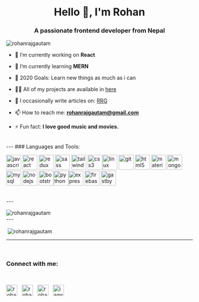 <h1 align="center">Hello 👋, I'm Rohan</h1>
<h3 align="center">A passionate frontend developer from Nepal</h3>

<p align="left"> <img src="https://komarev.com/ghpvc/?username=rohanrajgautam" alt="rohanrajgautam" /> </p>

- 🔭 I’m currently working on **React**

- 🌱 I’m currently learning **MERN**

- 🥅 2020 Goals: Learn new things as much as i can

- 👨‍💻 All of my projects are available in [here](https://rohangautam.com.np/work.html)

- 📝 I occasionally write articles on: [RRG](https://www.rrg.com.np/)

- 📫 How to reach me: **rohanrajgautam@gmail.com**

- ⚡ Fun fact: **I love good music and movies.**

<br />
---
### Languages and Tools:

<p align="left"><img src="https://devicons.github.io/devicon/devicon.git/icons/javascript/javascript-original.svg" alt="javascript" width="40" height="40"/> <img src="https://devicons.github.io/devicon/devicon.git/icons/react/react-original-wordmark.svg" alt="react" width="40" height="40"/> <img src="https://devicons.github.io/devicon/devicon.git/icons/redux/redux-original.svg" alt="redux" width="40" height="40"/> <img src="https://devicons.github.io/devicon/devicon.git/icons/sass/sass-original.svg" alt="sass" width="40" height="40"/> <img src="https://www.vectorlogo.zone/logos/tailwindcss/tailwindcss-icon.svg" alt="tailwind" width="40" height="40"/> <img src="https://devicons.github.io/devicon/devicon.git/icons/css3/css3-original-wordmark.svg" alt="css3" width="40" height="40"/><img src="https://devicons.github.io/devicon/devicon.git/icons/linux/linux-original.svg" alt="linux" width="40" height="40"/>   <img src="https://www.vectorlogo.zone/logos/git-scm/git-scm-icon.svg" alt="git" width="40" height="40"/> <img src="https://devicons.github.io/devicon/devicon.git/icons/html5/html5-original-wordmark.svg" alt="html5" width="40" height="40"/> <img src="https://raw.githubusercontent.com/prplx/svg-logos/5585531d45d294869c4eaab4d7cf2e9c167710a9/svg/materialize.svg" alt="materialize" width="40" height="40"/> <img src="https://devicons.github.io/devicon/devicon.git/icons/mongodb/mongodb-original-wordmark.svg" alt="mongodb" width="40" height="40"/> <img src="https://devicons.github.io/devicon/devicon.git/icons/mysql/mysql-original-wordmark.svg" alt="mysql" width="40" height="40"/> <img src="https://devicons.github.io/devicon/devicon.git/icons/nodejs/nodejs-original-wordmark.svg" alt="nodejs" width="40" height="40"/> <img src="https://devicons.github.io/devicon/devicon.git/icons/bootstrap/bootstrap-plain.svg" alt="bootstrap" width="40" height="40"/><img src="https://devicons.github.io/devicon/devicon.git/icons/python/python-original.svg" alt="python" width="40" height="40"/><img src="https://devicons.github.io/devicon/devicon.git/icons/express/express-original-wordmark.svg" alt="express" width="40" height="40"/> <img src="https://www.vectorlogo.zone/logos/firebase/firebase-icon.svg" alt="firebase" width="40" height="40"/> <img src="https://www.vectorlogo.zone/logos/gatsbyjs/gatsbyjs-icon.svg" alt="gastby" width="40" height="40"/></p>
<br>
---
<br/>
<p><img align="left" src="https://github-readme-stats.vercel.app/api/top-langs/?username=rohanrajgautam&layout=compact&hide=html" alt="rohanrajgautam" /></p>
<br>
---
<br/>
<p>&nbsp;<img align="center" src="https://github-readme-stats.vercel.app/api?username=rohanrajgautam&show_icons=true" alt="rohanrajgautam" /></p>

---

<br/>

### Connect with me:

<br/>

<p align="left" style="display:flex, align-items:space-between">
<a href="https://twitter.com/rohanrajgautam" target="blank"><img align="center" style="margin-right:8px" src="https://cdn.jsdelivr.net/npm/simple-icons@3.0.1/icons/twitter.svg" alt="rohanrajgautam" height="30" width="30" /></a>
<a href="https://linkedin.com/in/rohanrajgautam" target="blank"><img align="center" style="margin-right:8px"  src="https://cdn.jsdelivr.net/npm/simple-icons@3.0.1/icons/linkedin.svg" alt="rohanrajgautam" height="30" width="30" /></a>
<a href="https://fb.com/rohanrajgautam" target="blank"><img align="center" style="margin-right:8px"  src="https://cdn.jsdelivr.net/npm/simple-icons@3.0.1/icons/facebook.svg" alt="rohanrajgautam" height="30" width="30" /></a>
<a href="https://instagram.com/iamrrg" target="blank"><img align="center" style="margin-right:8px"  src="https://cdn.jsdelivr.net/npm/simple-icons@3.0.1/icons/instagram.svg" alt="iamrrg" height="30" width="30" /></a>
</p>